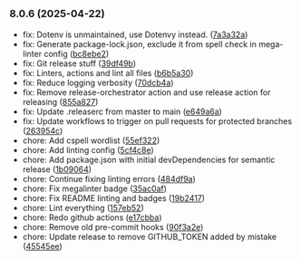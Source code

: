 ## <small>8.0.6 (2025-04-22)</small>

* fix: Dotenv is unmaintained, use Dotenvy instead. ([7a3a32a](https://github.com/bertybuttface/youtube-lounge-rs/commit/7a3a32a))
* fix: Generate package-lock.json, exclude it from spell check in mega-linter config ([bc8ebe2](https://github.com/bertybuttface/youtube-lounge-rs/commit/bc8ebe2))
* fix: Git release stuff ([39df49b](https://github.com/bertybuttface/youtube-lounge-rs/commit/39df49b))
* fix: Linters, actions and lint all files ([b6b5a30](https://github.com/bertybuttface/youtube-lounge-rs/commit/b6b5a30))
* fix: Reduce logging verbosity ([70dcb4a](https://github.com/bertybuttface/youtube-lounge-rs/commit/70dcb4a))
* fix: Remove release-orchestrator action and use release action for releasing ([855a827](https://github.com/bertybuttface/youtube-lounge-rs/commit/855a827))
* fix: Update .releaserc from master to main ([e649a6a](https://github.com/bertybuttface/youtube-lounge-rs/commit/e649a6a))
* fix: Update workflows to trigger on pull requests for protected branches ([263954c](https://github.com/bertybuttface/youtube-lounge-rs/commit/263954c))
* chore: Add cspell wordlist ([55ef322](https://github.com/bertybuttface/youtube-lounge-rs/commit/55ef322))
* chore: Add linting config ([5cf4c8e](https://github.com/bertybuttface/youtube-lounge-rs/commit/5cf4c8e))
* chore: Add package.json with initial devDependencies for semantic release ([1b09064](https://github.com/bertybuttface/youtube-lounge-rs/commit/1b09064))
* chore: Continue fixing linting errors ([484df9a](https://github.com/bertybuttface/youtube-lounge-rs/commit/484df9a))
* chore: Fix megalinter badge ([35ac0af](https://github.com/bertybuttface/youtube-lounge-rs/commit/35ac0af))
* chore: Fix README linting and badges ([19b2417](https://github.com/bertybuttface/youtube-lounge-rs/commit/19b2417))
* chore: Lint everything ([157eb52](https://github.com/bertybuttface/youtube-lounge-rs/commit/157eb52))
* chore: Redo github actions ([e17cbba](https://github.com/bertybuttface/youtube-lounge-rs/commit/e17cbba))
* chore: Remove old pre-commit hooks ([90f3a2e](https://github.com/bertybuttface/youtube-lounge-rs/commit/90f3a2e))
* chore: Update release to remove GITHUB_TOKEN added by mistake ([45545ee](https://github.com/bertybuttface/youtube-lounge-rs/commit/45545ee))
